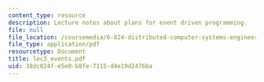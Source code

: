 ```yaml
---
content_type: resource
description: Lecture notes about plans for event driven programming.
file: null
file_location: /coursemedia/6-824-distributed-computer-systems-engineering-spring-2006/38dc024fe5e0b8fe7115d4e19d2476ba_lec3_events.pdf
file_type: application/pdf
resourcetype: Document
title: lec3_events.pdf
uid: 38dc024f-e5e0-b8fe-7115-d4e19d2476ba
---
```

